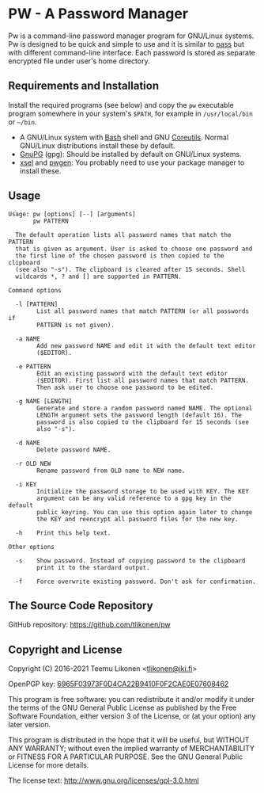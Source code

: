 PW - A Password Manager
=======================

Pw is a command-line password manager program for GNU/Linux systems. Pw
is designed to be quick and simple to use and it is similar to [pass][]
but with different command-line interface. Each password is stored as
separate encrypted file under user's home directory.

[pass]: https://www.passwordstore.org/


## Requirements and Installation

Install the required programs (see below) and copy the `pw` executable
program somewhere in your system's `$PATH`, for example in
`/usr/local/bin` or `~/bin`.

  * A GNU/Linux system with [Bash][] shell and GNU [Coreutils][]. Normal
    GNU/Linux distributions install these by default.
  * [GnuPG][] (gpg): Should be installed by default on GNU/Linux
    systems.
  * [xsel][] and [pwgen][]: You probably need to use your package
    manager to install these.

[Bash]:      https://www.gnu.org/software/bash/
[Coreutils]: https://www.gnu.org/software/coreutils/coreutils.html
[GnuPG]:     https://gnupg.org/
[xsel]:      http://www.vergenet.net/~conrad/software/xsel/
[pwgen]:     https://github.com/tytso/pwgen


## Usage

    Usage: pw [options] [--] [arguments]
           pw PATTERN

      The default operation lists all password names that match the PATTERN
      that is given as argument. User is asked to choose one password and
      the first line of the chosen password is then copied to the clipboard
      (see also "-s"). The clipboard is cleared after 15 seconds. Shell
      wildcards *, ? and [] are supported in PATTERN.

    Command options

      -l [PATTERN]
            List all password names that match PATTERN (or all passwords if
            PATTERN is not given).

      -a NAME
            Add new password NAME and edit it with the default text editor
            ($EDITOR).

      -e PATTERN
            Edit an existing password with the default text editor
            ($EDITOR). First list all password names that match PATTERN.
            Then ask user to choose one password to be edited.

      -g NAME [LENGTH]
            Generate and store a random password named NAME. The optional
            LENGTH argument sets the password length (default 16). The
            password is also copied to the clipboard for 15 seconds (see
            also "-s").

      -d NAME
            Delete password NAME.

      -r OLD NEW
            Rename password from OLD name to NEW name.

      -i KEY
            Initialize the password storage to be used with KEY. The KEY
            argument can be any valid reference to a gpg key in the default
            public keyring. You can use this option again later to change
            the KEY and reencrypt all password files for the new key.

      -h    Print this help text.

    Other options

      -s    Show password. Instead of copying password to the clipboard
            print it to the stardard output.

      -f    Force overwrite existing password. Don't ask for confirmation.


## The Source Code Repository

GitHub repository: <https://github.com/tlikonen/pw>


## Copyright and License

Copyright (C) 2016-2021 Teemu Likonen <<tlikonen@iki.fi>>

OpenPGP key: [6965F03973F0D4CA22B9410F0F2CAE0E07608462][PGP]

This program is free software: you can redistribute it and/or modify it
under the terms of the GNU General Public License as published by the
Free Software Foundation, either version 3 of the License, or (at your
option) any later version.

This program is distributed in the hope that it will be useful, but
WITHOUT ANY WARRANTY; without even the implied warranty of
MERCHANTABILITY or FITNESS FOR A PARTICULAR PURPOSE. See the GNU General
Public License for more details.

The license text: <http://www.gnu.org/licenses/gpl-3.0.html>

[PGP]: http://www.iki.fi/tlikonen/pgp-key.asc
